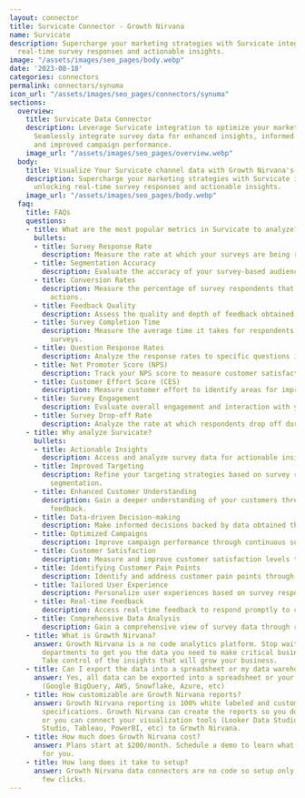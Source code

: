 ```yaml
---
layout: connector
title: Survicate Connector - Growth Nirvana
name: Survicate
description: Supercharge your marketing strategies with Survicate integration, unlocking
  real-time survey responses and actionable insights.
image: "/assets/images/seo_pages/body.webp"
date: '2023-08-18'
categories: connectors
permalink: connectors/synuma
icon_url: "/assets/images/seo_pages/connectors/synuma"
sections:
  overview:
    title: Survicate Data Connector
    description: Leverage Survicate integration to optimize your marketing campaigns.
      Seamlessly integrate survey data for enhanced insights, informed decisions,
      and improved campaign performance.
    image_url: "/assets/images/seo_pages/overview.webp"
  body:
    title: Visualize Your Survicate channel data with Growth Nirvana's Survicate Connector
    description: Supercharge your marketing strategies with Survicate integration,
      unlocking real-time survey responses and actionable insights.
    image_url: "/assets/images/seo_pages/body.webp"
  faq:
    title: FAQs
    questions:
    - title: What are the most popular metrics in Survicate to analyze?
      bullets:
      - title: Survey Response Rate
        description: Measure the rate at which your surveys are being responded to.
      - title: Segmentation Accuracy
        description: Evaluate the accuracy of your survey-based audience segmentation.
      - title: Conversion Rates
        description: Measure the percentage of survey respondents that take desired
          actions.
      - title: Feedback Quality
        description: Assess the quality and depth of feedback obtained through surveys.
      - title: Survey Completion Time
        description: Measure the average time it takes for respondents to complete
          surveys.
      - title: Question Response Rates
        description: Analyze the response rates to specific questions in your surveys.
      - title: Net Promoter Score (NPS)
        description: Track your NPS score to measure customer satisfaction and loyalty.
      - title: Customer Effort Score (CES)
        description: Measure customer effort to identify areas for improvement.
      - title: Survey Engagement
        description: Evaluate overall engagement and interaction with your surveys.
      - title: Survey Drop-off Rate
        description: Analyze the rate at which respondents drop off during surveys.
    - title: Why analyze Survicate?
      bullets:
      - title: Actionable Insights
        description: Access and analyze survey data for actionable insights and decision-making.
      - title: Improved Targeting
        description: Refine your targeting strategies based on survey responses and
          segmentation.
      - title: Enhanced Customer Understanding
        description: Gain a deeper understanding of your customers through survey
          feedback.
      - title: Data-driven Decision-making
        description: Make informed decisions backed by data obtained through surveys.
      - title: Optimized Campaigns
        description: Improve campaign performance through continuous survey data updates.
      - title: Customer Satisfaction
        description: Measure and improve customer satisfaction levels through surveys.
      - title: Identifying Customer Pain Points
        description: Identify and address customer pain points through survey feedback.
      - title: Tailored User Experience
        description: Personalize user experiences based on survey responses and preferences.
      - title: Real-time Feedback
        description: Access real-time feedback to respond promptly to customer needs.
      - title: Comprehensive Data Analysis
        description: Gain a comprehensive view of survey data through real-time integration.
    - title: What is Growth Nirvana?
      answer: Growth Nirvana is a no code analytics platform. Stop waiting for other
        departments to get you the data you need to make critical business decisions.
        Take control of the insights that will grow your business.
    - title: Can I export the data into a spreadsheet or my data warehouse?
      answer: Yes, all data can be exported into a spreadsheet or your data warehouse
        (Google BigQuery, AWS, Snowflake, Azure, etc)
    - title: How customizable are Growth Nirvana reports?
      answer: Growth Nirvana reporting is 100% white labeled and customized to your
        specifications. Growth Nirvana can create the reports so you don’t have to
        or you can connect your visualization tools (Looker Data Studio/Google Data
        Studio, Tableau, PowerBI, etc) to Growth Nirvana.
    - title: How much does Growth Nirvana cost?
      answer: Plans start at $200/month. Schedule a demo to learn what plan is best
        for you.
    - title: How long does it take to setup?
      answer: Growth Nirvana data connectors are no code so setup only requires a
        few clicks.
---
```

